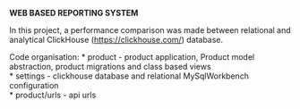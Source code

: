 <b> WEB BASED REPORTING SYSTEM </b>

In this project, a performance comparison was made between relational and analytical ClickHouse (https://clickhouse.com/)
database.

Code organisation:
    * product - product application, Product model abstraction, product migrations and class based views <br>
    * settings - clickhouse database and relational MySqlWorkbench configuration <br>
    * product/urls - api urls <br>